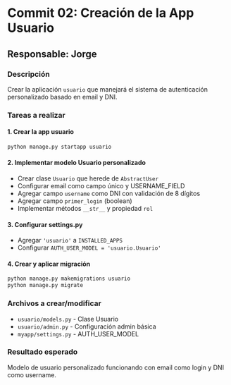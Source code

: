 # Commit 02: Creación de la App Usuario

## Responsable: Jorge

### Descripción
Crear la aplicación `usuario` que manejará el sistema de autenticación personalizado basado en email y DNI.

### Tareas a realizar

#### 1. Crear la app usuario
```bash
python manage.py startapp usuario
```

#### 2. Implementar modelo Usuario personalizado
- Crear clase `Usuario` que herede de `AbstractUser`
- Configurar email como campo único y USERNAME_FIELD
- Agregar campo `username` como DNI con validación de 8 dígitos
- Agregar campo `primer_login` (boolean)
- Implementar métodos `__str__` y propiedad `rol`

#### 3. Configurar settings.py
- Agregar `'usuario'` a `INSTALLED_APPS`
- Configurar `AUTH_USER_MODEL = 'usuario.Usuario'`

#### 4. Crear y aplicar migración
```bash
python manage.py makemigrations usuario
python manage.py migrate
```

### Archivos a crear/modificar
- `usuario/models.py` - Clase Usuario
- `usuario/admin.py` - Configuración admin básica
- `myapp/settings.py` - AUTH_USER_MODEL

### Resultado esperado
Modelo de usuario personalizado funcionando con email como login y DNI como username.